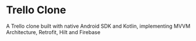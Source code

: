 # Trello Clone
A Trello clone built with native Android SDK and Kotlin, implementing MVVM Architecture, Retrofit, Hilt and Firebase
